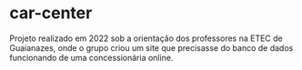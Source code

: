# car-center
 Projeto realizado em 2022 sob a orientação dos professores na ETEC de Guaianazes, onde o grupo criou um site que precisasse do banco de dados funcionando de uma concessionária online.
